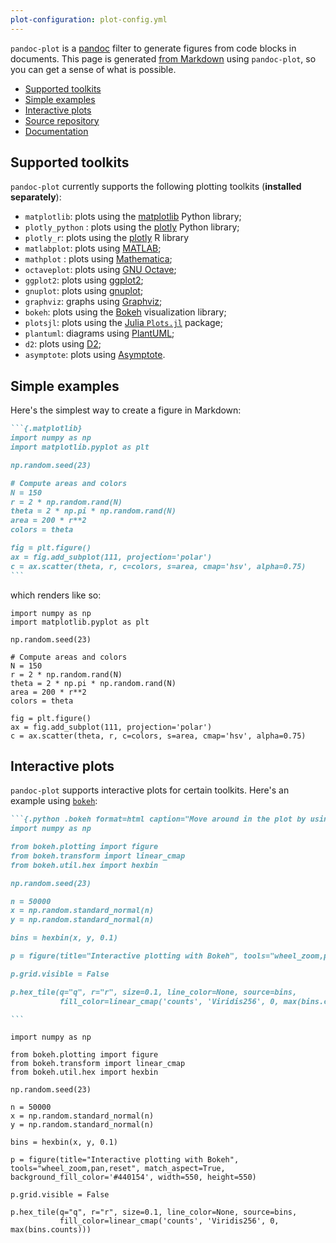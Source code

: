 ```yaml
---
plot-configuration: plot-config.yml
---
```


<!-- The file index.html is automatically generated by the mksite.ps1 script. Do not edit manually.
-->

`pandoc-plot` is a [pandoc](https://pandoc.org) filter to generate figures from code blocks in documents. This page is generated [from Markdown](index.md) using `pandoc-plot`, so you can get a sense of what is possible. 

- [Supported toolkits](#supported-toolkits)
- [Simple examples](#simple-examples)
- [Interactive plots](#interactive-plots)
- [Source repository](https://github.com/LaurentRDC/pandoc-plot)
- [Documentation](MANUAL.html)

## Supported toolkits

`pandoc-plot` currently supports the following plotting toolkits
(**installed separately**):

  - `matplotlib`: plots using the [matplotlib](https://matplotlib.org/)
    Python library;
  - `plotly_python` : plots using the
    [plotly](https://plotly.com/python/) Python library;
  - `plotly_r`: plots using the [plotly](https://plotly.com/r/) R
    library
  - `matlabplot`: plots using [MATLAB](https://www.mathworks.com/);
  - `mathplot` : plots using
    [Mathematica](https://www.wolfram.com/mathematica/);
  - `octaveplot`: plots using [GNU
    Octave](https://www.gnu.org/software/octave/);
  - `ggplot2`: plots using [ggplot2](https://ggplot2.tidyverse.org/);
  - `gnuplot`: plots using [gnuplot](http://www.gnuplot.info/);
  - `graphviz`: graphs using [Graphviz](http://graphviz.org/);
  - `bokeh`: plots using the [Bokeh](https://bokeh.org/) visualization library;
  - `plotsjl`: plots using the [Julia `Plots.jl`](http://docs.juliaplots.org/latest/) package;
  - `plantuml`: diagrams using [PlantUML](https://plantuml.com);
  - `d2`: plots using [D2](https://d2lang.com/);
  - `asymptote`: plots using [Asymptote](https://asymptote.sourceforge.io/).

## Simple examples

Here's the simplest way to create a figure in Markdown:

````markdown
```{.matplotlib}
import numpy as np
import matplotlib.pyplot as plt

np.random.seed(23)

# Compute areas and colors
N = 150
r = 2 * np.random.rand(N)
theta = 2 * np.pi * np.random.rand(N)
area = 200 * r**2
colors = theta

fig = plt.figure()
ax = fig.add_subplot(111, projection='polar')
c = ax.scatter(theta, r, c=colors, s=area, cmap='hsv', alpha=0.75)
```
````

which renders like so:

```{.matplotlib}
import numpy as np
import matplotlib.pyplot as plt

np.random.seed(23)

# Compute areas and colors
N = 150
r = 2 * np.random.rand(N)
theta = 2 * np.pi * np.random.rand(N)
area = 200 * r**2
colors = theta

fig = plt.figure()
ax = fig.add_subplot(111, projection='polar')
c = ax.scatter(theta, r, c=colors, s=area, cmap='hsv', alpha=0.75)
```

## Interactive plots

`pandoc-plot` supports interactive plots for certain toolkits. Here's an example using [`bokeh`](https://bokeh.org):

````markdown
```{.python .bokeh format=html caption="Move around in the plot by using your mouse. This gallery example was modified from [here](https://docs.bokeh.org/en/latest/docs/gallery/hex_tile.html)."}
import numpy as np

from bokeh.plotting import figure
from bokeh.transform import linear_cmap
from bokeh.util.hex import hexbin

np.random.seed(23)

n = 50000
x = np.random.standard_normal(n)
y = np.random.standard_normal(n)

bins = hexbin(x, y, 0.1)

p = figure(title="Interactive plotting with Bokeh", tools="wheel_zoom,pan,reset", match_aspect=True, background_fill_color='#440154', width=550, height=550)

p.grid.visible = False

p.hex_tile(q="q", r="r", size=0.1, line_color=None, source=bins,
           fill_color=linear_cmap('counts', 'Viridis256', 0, max(bins.counts)))

```
````

```{.python .bokeh format=html caption="Move around in the plot by using your mouse. This gallery example was modified from [here](https://docs.bokeh.org/en/latest/docs/gallery/hex_tile.html)."}
import numpy as np

from bokeh.plotting import figure
from bokeh.transform import linear_cmap
from bokeh.util.hex import hexbin

np.random.seed(23)

n = 50000
x = np.random.standard_normal(n)
y = np.random.standard_normal(n)

bins = hexbin(x, y, 0.1)

p = figure(title="Interactive plotting with Bokeh", tools="wheel_zoom,pan,reset", match_aspect=True, background_fill_color='#440154', width=550, height=550)

p.grid.visible = False

p.hex_tile(q="q", r="r", size=0.1, line_color=None, source=bins,
           fill_color=linear_cmap('counts', 'Viridis256', 0, max(bins.counts)))

```
